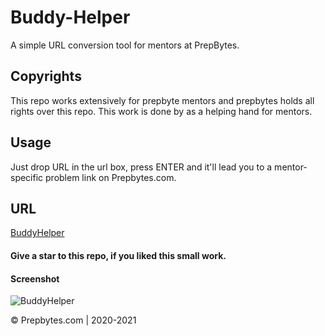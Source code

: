 # Buddy-Helper
A simple URL conversion tool for mentors at PrepBytes.

## Copyrights
This repo works extensively for prepbyte mentors and prepbytes holds all rights over this repo.
This work is done by as a helping hand for mentors.

## Usage
Just drop URL in the url box, press ENTER and it'll lead you to a mentor-specific problem link on Prepbytes.com.

## URL
[BuddyHelper](https://BuddyHelper.herokuapp.com)

#### Give a star to this repo, if you liked this small work.

#### Screenshot
![BuddyHelper](https://user-images.githubusercontent.com/34307370/87109690-dd0ed680-c254-11ea-95a2-97a20f60573d.png)




© Prepbytes.com | 2020-2021
